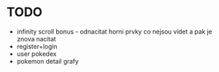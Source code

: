 # TODO
- infinity scroll bonus -  odnacitat horni prvky co nejsou videt a pak je znova nacitat
- register+login
- user pokedex
- pokemon detail grafy
  
